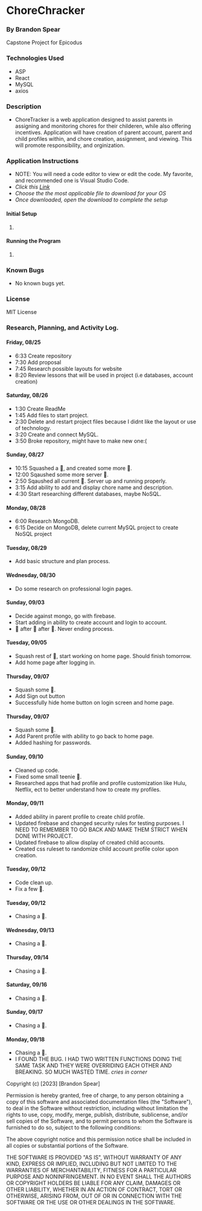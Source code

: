 # ChoreChracker

### By Brandon Spear

Capstone Project for Epicodus

### Technologies Used
  * ASP
  * React
  * MySQL
  * axios

### Description
* ChoreTracker is a web application designed to assist parents in assigning and monitoring chores for their childeren, while also offering incentives. Application will have creation of parent account, parent and child profiles within, and chore creation, assignment, and viewing. This will promote responsibility, and orginization.

### Application Instructions
* NOTE: You will need a code editor to view or edit the code. My favorite, and recommended one is Visual Studio Code.
* _Click this [Link](https://code.visualstudio.com/download)_
* _Choose the the most applicable file to download for your OS_
* _Once downloaded, open the download to complete the setup_

#### Initial Setup 
1. 

#### Running the Program
1.

### Known Bugs
  * No known bugs yet.
  
### License
MIT License

### Research, Planning, and Activity Log.
#### Friday, 08/25
* 6:33 Create repository
* 7:30 Add proposal
* 7:45 Research possible layouts for website
* 8:20 Review lessons that will be used in project (i.e databases, account creation)
#### Saturday, 08/26
* 1:30 Create ReadMe
* 1:45 Add files to start project.
* 2:30 Delete and restart project files because I didnt like the layout or use of technology.
* 3:20 Create and connect MySQL.
* 3:50 Broke repository, might have to make new one:(
#### Sunday, 08/27
* 10:15 Squashed a 🐜, and created some more 🐜.
* 12:00 Sqaushed some more server 🐜.
* 2:50 Sqaushed all current 🐜. Server up and running properly.
* 3:15 Add ability to add and display chore name and description.
* 4:30 Start researching different databases, maybe NoSQL.
#### Monday, 08/28
* 6:00 Research MongoDB.
* 6:15 Decide on MongoDB, delete current MySQL project to create NoSQL project
#### Tuesday, 08/29
* Add basic structure and plan process.
#### Wednesday, 08/30
* Do some research on professional login pages.
#### Sunday, 09/03
* Decide against mongo, go with firebase.
* Start adding in ability to create account and login to account.
* 🐜 after 🐜 after 🐜. Never ending process.
#### Tuesday, 09/05
* Squash rest of 🐜, start working on home page. Should finish tomorrow.
* Add home page after logging in.
#### Thursday, 09/07
* Squash some 🐜.
* Add Sign out button
* Successfully hide home button on login screen and home page.
#### Thursday, 09/07
* Squash some 🐜.
* Add Parent profile with ability to go back to home page.
* Added hashing for passwords.
#### Sunday, 09/10
* Cleaned up code.
* Fixed some small teenie 🐜.
* Researched apps that had profile and profile customization like Hulu, Netflix, ect to better understand how to create my profiles.
#### Monday, 09/11
* Added ability in parent profile to create child profile.
* Updated firebase and changed security rules for testing purposes. I NEED TO REMEMBER TO GO BACK AND MAKE THEM STRICT WHEN DONE WITH PROJECT.
* Updated firebase to allow display of created child accounts.
* Created css ruleset to randomize child account profile color upon creation.
#### Tuesday, 09/12
* Code clean up.
* Fix a few 🐜.
#### Tuesday, 09/12
* Chasing a 🐜.
#### Wednesday, 09/13
* Chasing a 🐜.
#### Thursday, 09/14
* Chasing a 🐜.
#### Saturday, 09/16
* Chasing a 🐜.
#### Sunday, 09/17
* Chasing a 🐜.
#### Monday, 09/18
* Chasing a 🐜.
* I FOUND THE BUG. I HAD TWO WRITTEN FUNCTIONS DOING THE SAME TASK AND THEY WERE OVERRIDING EACH OTHER AND BREAKING. SO MUCH WASTED TIME. *cries in corner* 



Copyright (c) [2023] [Brandon Spear]

Permission is hereby granted, free of charge, to any person obtaining a copy
of this software and associated documentation files (the "Software"), to deal
in the Software without restriction, including without limitation the rights
to use, copy, modify, merge, publish, distribute, sublicense, and/or sell
copies of the Software, and to permit persons to whom the Software is
furnished to do so, subject to the following conditions:

The above copyright notice and this permission notice shall be included in all
copies or substantial portions of the Software.

THE SOFTWARE IS PROVIDED "AS IS", WITHOUT WARRANTY OF ANY KIND, EXPRESS OR
IMPLIED, INCLUDING BUT NOT LIMITED TO THE WARRANTIES OF MERCHANTABILITY,
FITNESS FOR A PARTICULAR PURPOSE AND NONINFRINGEMENT. IN NO EVENT SHALL THE
AUTHORS OR COPYRIGHT HOLDERS BE LIABLE FOR ANY CLAIM, DAMAGES OR OTHER
LIABILITY, WHETHER IN AN ACTION OF CONTRACT, TORT OR OTHERWISE, ARISING FROM,
OUT OF OR IN CONNECTION WITH THE SOFTWARE OR THE USE OR OTHER DEALINGS IN THE
SOFTWARE.